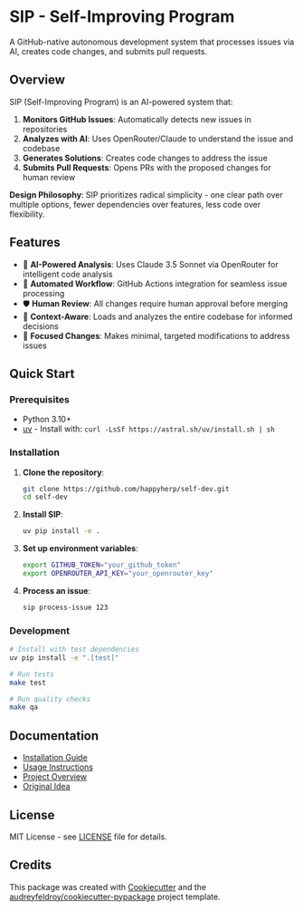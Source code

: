 # SIP - Self-Improving Program

A GitHub-native autonomous development system that processes issues via AI, creates code changes, and submits pull requests.

## Overview

SIP (Self-Improving Program) is an AI-powered system that:

1. **Monitors GitHub Issues**: Automatically detects new issues in repositories
2. **Analyzes with AI**: Uses OpenRouter/Claude to understand the issue and codebase
3. **Generates Solutions**: Creates code changes to address the issue
4. **Submits Pull Requests**: Opens PRs with the proposed changes for human review

**Design Philosophy**: SIP prioritizes radical simplicity - one clear path over multiple options, fewer dependencies over features, less code over flexibility.

## Features

- 🤖 **AI-Powered Analysis**: Uses Claude 3.5 Sonnet via OpenRouter for intelligent code analysis
- 🔄 **Automated Workflow**: GitHub Actions integration for seamless issue processing
- 🛡️ **Human Review**: All changes require human approval before merging
- 📁 **Context-Aware**: Loads and analyzes the entire codebase for informed decisions
- 🎯 **Focused Changes**: Makes minimal, targeted modifications to address issues

## Quick Start

### Prerequisites
- Python 3.10+
- [uv](https://docs.astral.sh/uv/) - Install with: `curl -LsSf https://astral.sh/uv/install.sh | sh`

### Installation

1. **Clone the repository**:
   ```bash
   git clone https://github.com/happyherp/self-dev.git
   cd self-dev
   ```

2. **Install SIP**:
   ```bash
   uv pip install -e .
   ```

3. **Set up environment variables**:
   ```bash
   export GITHUB_TOKEN="your_github_token"
   export OPENROUTER_API_KEY="your_openrouter_key"
   ```

4. **Process an issue**:
   ```bash
   sip process-issue 123
   ```

### Development

```bash
# Install with test dependencies
uv pip install -e ".[test]"

# Run tests
make test

# Run quality checks
make qa
```

## Documentation

- [Installation Guide](docs/installation.md)
- [Usage Instructions](docs/usage.md)
- [Project Overview](PROJECT.md)
- [Original Idea](idea.md)

## License

MIT License - see [LICENSE](LICENSE) file for details.

## Credits

This package was created with [Cookiecutter](https://github.com/audreyfeldroy/cookiecutter) and the [audreyfeldroy/cookiecutter-pypackage](https://github.com/audreyfeldroy/cookiecutter-pypackage) project template.
